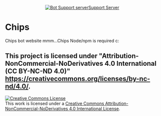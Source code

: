 <div align = "center">
    <p>
        <a href="https://discord.gg/jj5FzF7/"> <img src = "https://discordapp.com/api/guilds/307623291479130132/embed.png" alt="Bot Support server" />Support Server</a>
    </p>
</div>


# Chips
Chips bot website
mmm...Chips
Node/npm is required c:

## This project is licensed under "Attribution-NonCommercial-NoDerivatives 4.0 International (CC BY-NC-ND 4.0)" https://creativecommons.org/licenses/by-nc-nd/4.0/.

<a rel="license" href="http://creativecommons.org/licenses/by-nc-nd/4.0/"><img alt="Creative Commons License" style="border-width:0" src="https://i.creativecommons.org/l/by-nc-nd/4.0/88x31.png" /></a><br />This work is licensed under a <a rel="license" href="http://creativecommons.org/licenses/by-nc-nd/4.0/">Creative Commons Attribution-NonCommercial-NoDerivatives 4.0 International License</a>.
